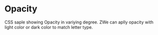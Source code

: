 # Opacity
 CSS saple showing Opacity in variying degree. ZWe can aplly opacity with light color or dark color to match letter type.
